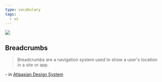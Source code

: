 ```yaml
---
type: vocabulary
tags:
  - ui
---
```

![](https://atlassian.design/static/91c14df112f48f6ac4f1525035d13b2d/breadcrumbs.svg)

## Breadcrumbs
> Breadcrumbs are a navigation system used to show a user's location in a site or app.

\- in [Atlaasian Design System](https://atlassian.design/components)
